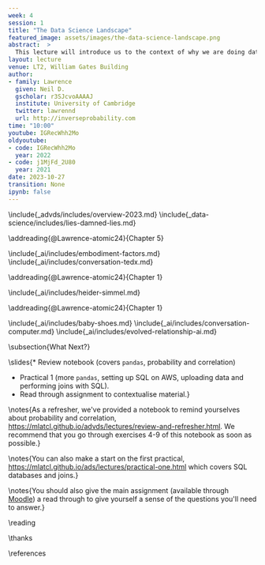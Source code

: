 ```yaml
---
week: 4
session: 1
title: "The Data Science Landscape"
featured_image: assets/images/the-data-science-landscape.png
abstract:  >
  This lecture will introduce us to the context of why we are doing data science. What is data science and how does it differ from classical statistics, machine learning and artificial intelligence. We will set the context by introducing the notion of *embodiment factors*. These factors allow us to characterize human and machine intelligence and highlight that in the modern data driven world a symbiotic relationship with the machine is emerging. Unfortunately, the high bandwidth capability of the machine means that it has at a disadvantage. Just as the field of mathematical statistics developed to mediate the relationship between humans and data, the field of data science is emerging to mediate the relationship between human machine and data. This background will give the context to what will follow in the rest of the course where you will gain practical skills and experience of developing the full data science pipeline.
layout: lecture
venue: LT2, William Gates Building
author:
- family: Lawrence
  given: Neil D.
  gscholar: r3SJcvoAAAAJ
  institute: University of Cambridge
  twitter: lawrennd
  url: http://inverseprobability.com
time: "10:00"
youtube: IGRecWhh2Mo
oldyoutube: 
- code: IGRecWhh2Mo
  year: 2022
- code: j1MjFd_2U80
  year: 2021
date: 2023-10-27
transition: None
ipynb: false
---
```




\include{_advds/includes/overview-2023.md}
\include{_data-science/includes/lies-damned-lies.md}

\addreading{@Lawrence-atomic24}{Chapter 5}

\include{_ai/includes/embodiment-factors.md}
\include{_ai/includes/conversation-tedx.md}

\addreading{@Lawrence-atomic24}{Chapter 1}

\include{_ai/includes/heider-simmel.md}

\addreading{@Lawrence-atomic24}{Chapter 1}

\include{_ai/includes/baby-shoes.md}
\include{_ai/includes/conversation-computer.md}
\include{_ai/includes/evolved-relationship-ai.md}

\subsection{What Next?}

\slides{* Review notebook (covers `pandas`, probability and correlation)
* Practical 1 (more `pandas`, setting up SQL on AWS, uploading data and performing joins with SQL).
* Read through assignment to contextualise material.}

\notes{As a refresher, we've provided a notebook to remind yourselves about probability and correlation, <https://mlatcl.github.io/advds/lectures/review-and-refresher.html>. We recommend that you go through exercises 4-9 of this notebook as soon as possible.}

\notes{You can also make a start on the first practical, <https://mlatcl.github.io/ads/lectures/practical-one.html> which covers SQL databases and joins.}

\notes{You should also give the main assignment (available through [Moodle](https://vle.cam.ac.uk)) a read through to give yourself a sense of the questions you'll need to answer.}

\reading

\thanks

\references
